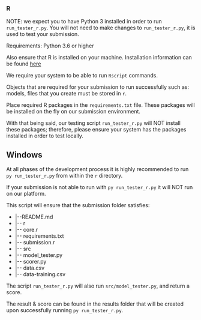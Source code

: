 ### R

NOTE: we expect you to have Python 3 installed in order to run `run_tester_r.py`. You will not need to make changes to `run_tester_r.py`, it is used to test your submission.

Requirements: Python 3.6 or higher

Also ensure that R is installed on your machine. Installation information can be found [here](https://www.andrewheiss.com/blog/2012/04/17/install-r-rstudio-r-commander-windows-osx/)

We require your system to be able to run `Rscript` commands.

Objects that are required for your submission to run successfully such as: models, files that you create must be stored in `r`. 

Place required R packages in the `requirements.txt` file. These packages will be installed on the fly on our submission environment. 

With that being said, our testing script `run_tester_r.py` will NOT install these packages; therefore, please ensure your system has the packages installed in order to test locally. 

## Windows

At all phases of the development process it is highly recommended to run `py run_tester_r.py` from within the `r` directory.

If your submission is not able to run with `py run_tester_r.py` it will NOT run on our platform.

This script will ensure that the submission folder satisfies:

* |--README.md
* |-- r
*    |-- core.r
*    |-- requirements.txt
*    |-- submission.r
* |-- src
*    |-- model_tester.py
*    |-- scorer.py
* |-- data.csv
* |-- data-training.csv

The script `run_tester_r.py` will also run `src/model_tester.py`, and return a score. 

The result & score can be found in the results folder that will be created upon successfully running `py run_tester_r.py`.
